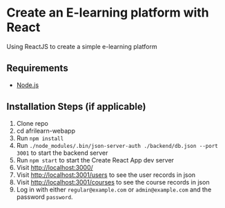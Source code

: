 # Create an E-learning platform with React

Using ReactJS to create a simple e-learning platform

## Requirements

* [Node.js](http://nodejs.org/)

## Installation Steps (if applicable)

1. Clone repo
2. cd afrilearn-webapp
2. Run `npm install`
3. Run `./node_modules/.bin/json-server-auth ./backend/db.json --port 3001` to start the backend server
4. Run `npm start` to start the Create React App dev server 
5. Visit [http://localhost:3000/](http://localhost:3000/)
6. Visit [http://localhost:3001/users](http://localhost:3000/users) to see the user records in json
7. Visit [http://localhost:3001/courses](http://localhost:3000/courses) to see the course records in json
8. Log in with either `regular@example.com` or `admin@example.com` and the password `password`.



